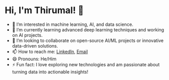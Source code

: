# Hi, I'm Thirumal! 👋

- 👀 I’m interested in machine learning, AI, and data science.
- 🌱 I’m currently learning advanced deep learning techniques and working on AI projects.
- 💞️ I’m looking to collaborate on open-source AI/ML projects or innovative data-driven solutions.
- 📫 How to reach me: [LinkedIn](www.linkedin.com/in/thirumal-m-16a9321b3), [Email](mailto:thirusaravana98@gmail.com)
- 😄 Pronouns: He/Him
- ⚡ Fun fact: I love exploring new technologies and am passionate about turning data into actionable insights!


<!---
thirumal4198/thirumal4198 is a ✨ special ✨ repository because its `README.md` (this file) appears on your GitHub profile.
You can click the Preview link to take a look at your changes.
--->
